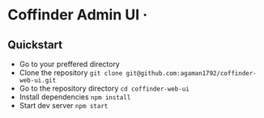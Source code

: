 # Coffinder Admin UI &middot; 

## Quickstart

* Go to your preffered directory
* Clone the repository ````git clone git@github.com:agaman1792/coffinder-web-ui.git````
* Go to the repository directory ````cd coffinder-web-ui````
* Install dependencies ````npm install````
* Start dev server ````npm start````

